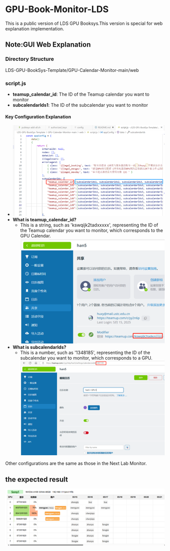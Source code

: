 # GPU-Book-Monitor-LDS
This is a public version of LDS GPU Booksys.This version is special for web explanation implementation.
## Note:GUI Web Explanation

### Directory Structure
LDS-GPU-BookSys-Template/GPU-Calendar-Monitor-main/web

### script.js
- **teamup_calendar_id**: The ID of the Teamup calendar you want to monitor
- **subcalendarIds1**: The ID of the subcalendar you want to monitor

#### Key Configuration Explanation
- ![Alt text](image.png)
- **What is teamup_calendar_id?**
  - This is a string, such as 'kswqijk2tadxxxxx', representing the ID of the Teamup calendar you want to monitor, which corresponds to the GPU Calendar.
  ![Alt text](image-2.png)
- **What is subcalendarIds?**
  - This is a number, such as '1348185', representing the ID of the subcalendar you want to monitor, which corresponds to a GPU.
 ![Alt text](image-1.png)

Other configurations are the same as those in the Next Lab Monitor.

## the expected result
![Alt text](image-3.png)
